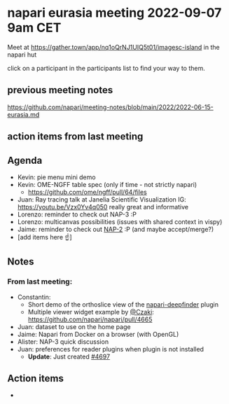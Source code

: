# napari eurasia meeting 2022-09-07 9am CET

Meet at https://gather.town/app/nq1oQrNJ1UIQ5t01/imagesc-island in the napari hut

click on a participant in the participants list to find your way to them.

## previous meeting notes

https://github.com/napari/meeting-notes/blob/main/2022/2022-06-15-eurasia.md

## action items from last meeting


## Agenda

- Kevin: pie menu mini demo
- Kevin: OME-NGFF table spec (only if time - not strictly napari)
    - https://github.com/ome/ngff/pull/64/files
- Juan: Ray tracing talk at Janelia Scientific Visualization IG: https://youtu.be/Vzx0Yv4q050 really great and informative
- Lorenzo: reminder to check out NAP-3 :P
- Lorenzo: multicanvas possibilities (issues with shared context in vispy)
- Jaime: reminder to check out [NAP-2](https://github.com/napari/napari/pull/4602) :P (and maybe accept/merge?)
- [add items here :point_up:]

Notes
-----

### From last meeting:

- Constantin:
    - Short demo of the orthoslice view of the [napari-deepfinder](https://github.com/deep-finder/napari-deepfinder) plugin
    - Multiple viewer widget example by [@Czaki](https://github.com/Czaki): https://github.com/napari/napari/pull/4665
- Juan: dataset to use on the home page
- Jaime: Napari from Docker on a browser (with OpenGL)
- Alister: NAP-3 quick discussion
- Juan: preferences for reader plugins when plugin is not installed
    - **Update**: Just created [#4697](https://github.com/napari/napari/issues/4697)

Action items
------------

- 
